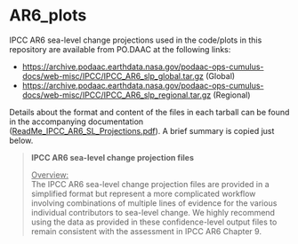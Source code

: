 # AR6_plots

IPCC AR6 sea-level change projections used in the code/plots in this repository are available from PO.DAAC at the following links:
* https://archive.podaac.earthdata.nasa.gov/podaac-ops-cumulus-docs/web-misc/IPCC/IPCC_AR6_slp_global.tar.gz (Global)
* https://archive.podaac.earthdata.nasa.gov/podaac-ops-cumulus-docs/web-misc/IPCC/IPCC_AR6_slp_regional.tar.gz (Regional)

Details about the format and content of the files in each tarball can be found in the accompanying documentation ([ReadMe_IPCC_AR6_SL_Projections.pdf](https://archive.podaac.earthdata.nasa.gov/podaac-ops-cumulus-docs/web-misc/IPCC/ReadMe_IPCC_AR6_SL_Projections.pdf)). A brief summary is copied just below.

>**IPCC AR6 sea-level change projection files** 
>
><u>Overview:</u>    
>The IPCC AR6 sea-level change projection files are provided in a simplified format but represent a more complicated workflow involving combinations of multiple lines of evidence for the various individual contributors to sea-level change. We highly recommend using the data as provided in these confidence-level output files to remain consistent with the assessment in IPCC AR6 Chapter 9.
